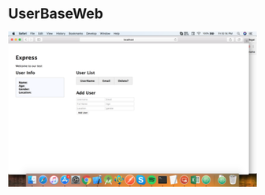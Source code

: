 # UserBaseWeb

![alt text](https://github.com/megatcorleone/UserBaseWeb/blob/master/UserWebBase.png?raw=true)
